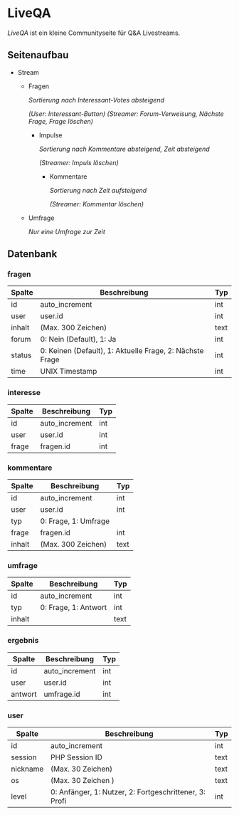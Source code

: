 # LiveQA

*LiveQA* ist ein kleine Communityseite für Q&A Livestreams.

## Seitenaufbau

- Stream

  - Fragen

    *Sortierung nach Interessant-Votes absteigend*

    *(User: Interessant-Button)*
    *(Streamer: Forum-Verweisung, Nächste Frage, Frage löschen)*

    - Impulse

      *Sortierung nach Kommentare absteigend, Zeit absteigend*

      *(Streamer: Impuls löschen)*

      - Kommentare

        *Sortierung nach Zeit aufsteigend*

        *(Streamer: Kommentar löschen)*

  - Umfrage

    *Nur eine Umfrage zur Zeit*

## Datenbank

### fragen

| Spalte | Beschreibung                                             | Typ  |
| ------ | -------------------------------------------------------- | ---- |
| id     | auto_increment                                           | int  |
| user   | user.id                                                  | int  |
| inhalt | (Max. 300 Zeichen)                                       | text |
| forum  | 0: Nein (Default), 1: Ja                                 | int  |
| status | 0: Keinen (Default), 1: Aktuelle Frage, 2: Nächste Frage | int  |
| time   | UNIX Timestamp                                           | int  |

### interesse

| Spalte | Beschreibung   | Typ  |
| ------ | -------------- | ---- |
| id     | auto_increment | int  |
| user   | user.id        | int  |
| frage  | fragen.id      | int  |

### kommentare

| Spalte | Beschreibung         | Typ  |
| ------ | -------------------- | ---- |
| id     | auto_increment       | int  |
| user   | user.id              | int  |
| typ    | 0: Frage, 1: Umfrage |      |
| frage  | fragen.id            | int  |
| inhalt | (Max. 300 Zeichen)   | text |

### umfrage

| Spalte | Beschreibung         | Typ  |
| ------ | -------------------- | ---- |
| id     | auto_increment       | int  |
| typ    | 0: Frage, 1: Antwort | int  |
| inhalt |                      | text |

### ergebnis

| Spalte  | Beschreibung   | Typ  |
| ------- | -------------- | ---- |
| id      | auto_increment | int  |
| user    | user.id        | int  |
| antwort | umfrage.id     | int  |

### user

| Spalte   | Beschreibung                                           | Typ  |
| -------- | ------------------------------------------------------ | ---- |
| id       | auto_increment                                         | int  |
| session  | PHP Session ID                                         | text |
| nickname | (Max. 30 Zeichen)                                      | text |
| os       | (Max. 30 Zeichen )                                     | text |
| level    | 0: Anfänger, 1: Nutzer, 2: Fortgeschrittener, 3: Profi | int  |

